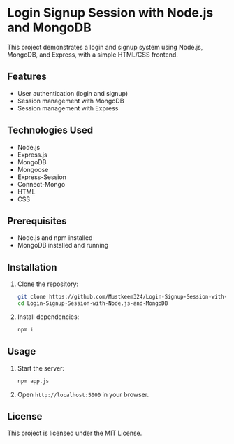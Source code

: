 # Login Signup Session with Node.js and MongoDB

This project demonstrates a login and signup system using Node.js, MongoDB, and Express, with a simple HTML/CSS frontend.

## Features

- User authentication (login and signup)
- Session management with MongoDB
- Session management with Express

## Technologies Used

- Node.js
- Express.js
- MongoDB
- Mongoose
- Express-Session
- Connect-Mongo
- HTML
- CSS

## Prerequisites

- Node.js and npm installed
- MongoDB installed and running

## Installation

1. Clone the repository:

    ```bash
    git clone https://github.com/Mustkeem324/Login-Signup-Session-with-Node.js-and-MongoDB
    cd Login-Signup-Session-with-Node.js-and-MongoDB
    ```

2. Install dependencies:

    ```bash
    npm i
    ```

## Usage

1. Start the server:

    ```bash
    npm app.js
    ```

2. Open `http://localhost:5000` in your browser.

## License

This project is licensed under the MIT License.
